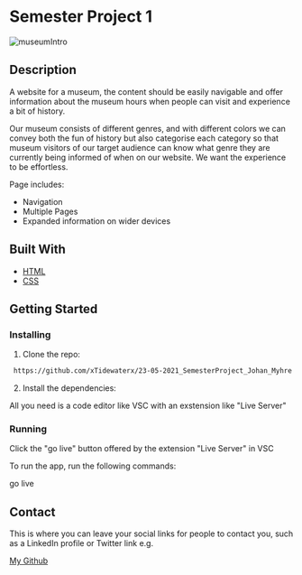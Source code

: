# Semester Project 1


![museumIntro](https://github.com/xTidewaterx/23-05-2021_SemesterProject_Johan_Myhre/assets/79268288/e40936d1-1384-46e2-8eee-4c2fc6281447)




## Description
A website for a museum, the content should be easily navigable and offer information about the museum hours when people can visit and experience a bit of history.

Our museum consists of different genres, and with different colors we can convey both the fun of history but also categorise each category so that museum visitors of our target audience can know what genre they are currently being informed of when on our website. We want the experience to be effortless.

Page includes:

- Navigation
- Multiple Pages
- Expanded information on wider devices

## Built With



- [HTML](https://reactjs.org/)
- [CSS](https://getbootstrap.com)

## Getting Started

### Installing


1. Clone the repo:

```bash
 https://github.com/xTidewaterx/23-05-2021_SemesterProject_Johan_Myhre
```

2. Install the dependencies:

All you need is a code editor like VSC with an exstension like "Live Server"

### Running

Click the "go live" button offered by the extension "Live Server" in VSC

To run the app, run the following commands:


go live



## Contact

This is where you can leave your social links for people to contact you, such as a LinkedIn profile or Twitter link e.g.

[My Github](https://github.com/xTidewaterx)




